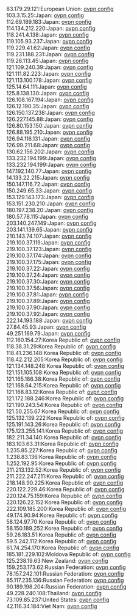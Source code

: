 83.179.29.121:European Union: [ovpn config](vpn/83_179_29_121.ovpn)  
103.3.15.25:Japan: [ovpn config](vpn/103_3_15_25.ovpn)  
112.69.189.183:Japan: [ovpn config](vpn/112_69_189_183.ovpn)  
114.134.212.220:Japan: [ovpn config](vpn/114_134_212_220.ovpn)  
118.241.4.138:Japan: [ovpn config](vpn/118_241_4_138.ovpn)  
119.105.93.237:Japan: [ovpn config](vpn/119_105_93_237.ovpn)  
119.229.41.62:Japan: [ovpn config](vpn/119_229_41_62.ovpn)  
119.231.188.231:Japan: [ovpn config](vpn/119_231_188_231.ovpn)  
119.26.113.45:Japan: [ovpn config](vpn/119_26_113_45.ovpn)  
121.109.240.39:Japan: [ovpn config](vpn/121_109_240_39.ovpn)  
121.111.82.223:Japan: [ovpn config](vpn/121_111_82_223.ovpn)  
121.113.100.178:Japan: [ovpn config](vpn/121_113_100_178.ovpn)  
125.14.64.111:Japan: [ovpn config](vpn/125_14_64_111.ovpn)  
125.8.138.130:Japan: [ovpn config](vpn/125_8_138_130.ovpn)  
126.108.167.194:Japan: [ovpn config](vpn/126_108_167_194.ovpn)  
126.12.190.35:Japan: [ovpn config](vpn/126_12_190_35.ovpn)  
126.150.137.238:Japan: [ovpn config](vpn/126_150_137_238.ovpn)  
126.227.145.88:Japan: [ovpn config](vpn/126_227_145_88.ovpn)  
126.80.153.150:Japan: [ovpn config](vpn/126_80_153_150.ovpn)  
126.88.195.210:Japan: [ovpn config](vpn/126_88_195_210.ovpn)  
126.94.116.131:Japan: [ovpn config](vpn/126_94_116_131.ovpn)  
126.99.211.68:Japan: [ovpn config](vpn/126_99_211_68.ovpn)  
130.62.156.202:Japan: [ovpn config](vpn/130_62_156_202.ovpn)  
133.232.194.199:Japan: [ovpn config](vpn/133_232_194_199.ovpn)  
133.232.194.199:Japan: [ovpn config](vpn/133_232_194_199.ovpn)  
147.192.140.77:Japan: [ovpn config](vpn/147_192_140_77.ovpn)  
14.133.22.215:Japan: [ovpn config](vpn/14_133_22_215.ovpn)  
150.147.116.72:Japan: [ovpn config](vpn/150_147_116_72.ovpn)  
150.249.65.33:Japan: [ovpn config](vpn/150_249_65_33.ovpn)  
153.129.143.173:Japan: [ovpn config](vpn/153_129_143_173.ovpn)  
153.151.230.210:Japan: [ovpn config](vpn/153_151_230_210.ovpn)  
180.197.238.20:Japan: [ovpn config](vpn/180_197_238_20.ovpn)  
180.57.78.115:Japan: [ovpn config](vpn/180_57_78_115.ovpn)  
203.140.247.149:Japan: [ovpn config](vpn/203_140_247_149.ovpn)  
203.141.139.65:Japan: [ovpn config](vpn/203_141_139_65.ovpn)  
210.143.74.107:Japan: [ovpn config](vpn/210_143_74_107.ovpn)  
219.100.37.119:Japan: [ovpn config](vpn/219_100_37_119.ovpn)  
219.100.37.123:Japan: [ovpn config](vpn/219_100_37_123.ovpn)  
219.100.37.174:Japan: [ovpn config](vpn/219_100_37_174.ovpn)  
219.100.37.175:Japan: [ovpn config](vpn/219_100_37_175.ovpn)  
219.100.37.22:Japan: [ovpn config](vpn/219_100_37_22.ovpn)  
219.100.37.24:Japan: [ovpn config](vpn/219_100_37_24.ovpn)  
219.100.37.30:Japan: [ovpn config](vpn/219_100_37_30.ovpn)  
219.100.37.56:Japan: [ovpn config](vpn/219_100_37_56.ovpn)  
219.100.37.81:Japan: [ovpn config](vpn/219_100_37_81.ovpn)  
219.100.37.89:Japan: [ovpn config](vpn/219_100_37_89.ovpn)  
219.100.37.90:Japan: [ovpn config](vpn/219_100_37_90.ovpn)  
219.100.37.92:Japan: [ovpn config](vpn/219_100_37_92.ovpn)  
222.14.193.188:Japan: [ovpn config](vpn/222_14_193_188.ovpn)  
27.84.45.93:Japan: [ovpn config](vpn/27_84_45_93.ovpn)  
49.251.169.79:Japan: [ovpn config](vpn/49_251_169_79.ovpn)  
112.160.154.27:Korea Republic of: [ovpn config](vpn/112_160_154_27.ovpn)  
118.38.31.29:Korea Republic of: [ovpn config](vpn/118_38_31_29.ovpn)  
118.41.236.148:Korea Republic of: [ovpn config](vpn/118_41_236_148.ovpn)  
118.42.212.205:Korea Republic of: [ovpn config](vpn/118_42_212_205.ovpn)  
121.134.148.248:Korea Republic of: [ovpn config](vpn/121_134_148_248.ovpn)  
121.151.105.108:Korea Republic of: [ovpn config](vpn/121_151_105_108.ovpn)  
121.165.186.38:Korea Republic of: [ovpn config](vpn/121_165_186_38.ovpn)  
121.168.64.215:Korea Republic of: [ovpn config](vpn/121_168_64_215.ovpn)  
121.168.83.12:Korea Republic of: [ovpn config](vpn/121_168_83_12.ovpn)  
121.172.188.246:Korea Republic of: [ovpn config](vpn/121_172_188_246.ovpn)  
121.190.243.54:Korea Republic of: [ovpn config](vpn/121_190_243_54.ovpn)  
121.50.255.67:Korea Republic of: [ovpn config](vpn/121_50_255_67.ovpn)  
125.132.139.222:Korea Republic of: [ovpn config](vpn/125_132_139_222.ovpn)  
125.191.143.26:Korea Republic of: [ovpn config](vpn/125_191_143_26.ovpn)  
175.123.255.141:Korea Republic of: [ovpn config](vpn/175_123_255_141.ovpn)  
182.211.34.140:Korea Republic of: [ovpn config](vpn/182_211_34_140.ovpn)  
183.103.63.31:Korea Republic of: [ovpn config](vpn/183_103_63_31.ovpn)  
1.235.85.227:Korea Republic of: [ovpn config](vpn/1_235_85_227.ovpn)  
1.238.83.136:Korea Republic of: [ovpn config](vpn/1_238_83_136.ovpn)  
1.252.192.95:Korea Republic of: [ovpn config](vpn/1_252_192_95.ovpn)  
211.213.132.52:Korea Republic of: [ovpn config](vpn/211_213_132_52.ovpn)  
211.222.247.211:Korea Republic of: [ovpn config](vpn/211_222_247_211.ovpn)  
218.148.90.225:Korea Republic of: [ovpn config](vpn/218_148_90_225.ovpn)  
220.122.229.46:Korea Republic of: [ovpn config](vpn/220_122_229_46.ovpn)  
220.124.75.159:Korea Republic of: [ovpn config](vpn/220_124_75_159.ovpn)  
220.126.22.152:Korea Republic of: [ovpn config](vpn/220_126_22_152.ovpn)  
222.109.185.200:Korea Republic of: [ovpn config](vpn/222_109_185_200.ovpn)  
49.174.90.94:Korea Republic of: [ovpn config](vpn/49_174_90_94.ovpn)  
58.124.97.70:Korea Republic of: [ovpn config](vpn/58_124_97_70.ovpn)  
58.150.189.252:Korea Republic of: [ovpn config](vpn/58_150_189_252.ovpn)  
59.26.183.51:Korea Republic of: [ovpn config](vpn/59_26_183_51.ovpn)  
59.5.242.112:Korea Republic of: [ovpn config](vpn/59_5_242_112.ovpn)  
61.74.254.170:Korea Republic of: [ovpn config](vpn/61_74_254_170.ovpn)  
185.181.229.102:Moldova Republic of: [ovpn config](vpn/185_181_229_102.ovpn)  
125.238.19.63:New Zealand: [ovpn config](vpn/125_238_19_63.ovpn)  
159.253.173.62:Russian Federation: [ovpn config](vpn/159_253_173_62.ovpn)  
78.157.242.101:Russian Federation: [ovpn config](vpn/78_157_242_101.ovpn)  
85.117.235.136:Russian Federation: [ovpn config](vpn/85_117_235_136.ovpn)  
90.189.198.204:Russian Federation: [ovpn config](vpn/90_189_198_204.ovpn)  
49.228.240.108:Thailand: [ovpn config](vpn/49_228_240_108.ovpn)  
73.109.85.237:United States: [ovpn config](vpn/73_109_85_237.ovpn)  
42.116.34.184:Viet Nam: [ovpn config](vpn/42_116_34_184.ovpn)  
